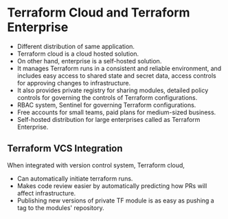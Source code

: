 # Terraform Cloud and Terraform Enterprise

- Different distribution of same application.
- Terraform cloud is a cloud hosted solution.
- On other hand, enterprise is a self-hosted solution.
- It manages Terraform runs in a consistent and reliable environment, and includes easy access to shared state and secret
  data, access controls for approving changes to infrastructure.
- It also provides private registry for sharing modules, detailed policy controls for governing the controls of Terraform
  configurations.
- RBAC system, Sentinel for governing Terraform configurations.
- Free accounts for small teams, paid plans for medium-sized business. 
- Self-hosted distribution for large enterprises called as Terraform Enterprise.

## Terraform VCS Integration

When integrated with version control system, Terraform cloud,

- Can automatically initiate terraform runs.
- Makes code review easier by automatically predicting how PRs will affect infrastructure.
- Publishing new versions of private TF module is as easy as pushing a tag to the modules' repository.